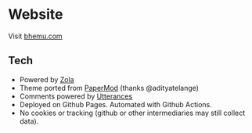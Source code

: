 # Website

Visit [bhemu.com](https://www.bhemu.com)

## Tech
* Powered by [Zola](https://www.getzola.org/)
* Theme ported from [PaperMod](https://adityatelange.github.io/hugo-PaperMod/) (thanks @adityatelange)
* Comments powered by [Utterances](https://utteranc.es/)
* Deployed on Github Pages. Automated with Github Actions.
* No cookies or tracking (github or other intermediaries may still collect data).
